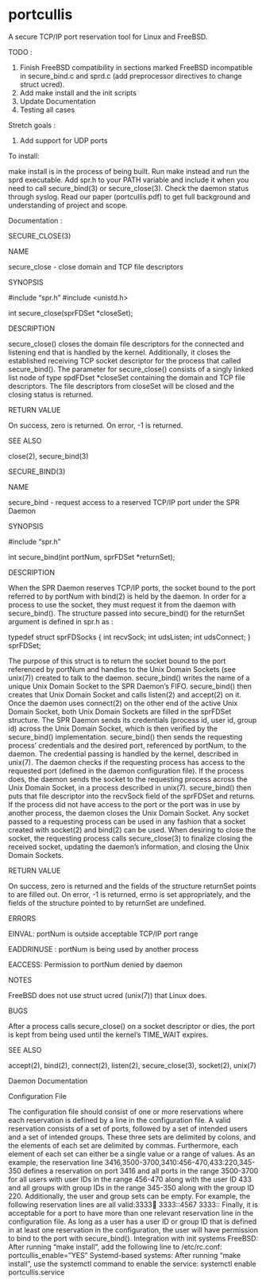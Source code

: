 # portcullis
A secure TCP/IP port reservation tool for Linux and FreeBSD.

TODO : 

1. Finish FreeBSD compatibility in sections marked FreeBSD incompatible in secure_bind.c and sprd.c (add preprocessor directives to change struct ucred).
2. Add make install and the init scripts
3. Update Documentation
4. Testing  all cases

Stretch goals :

1. Add support for UDP ports

To install: 

make install is in the process of being built. Run make instead and run the sprd executable. Add spr.h to your PATH variable and include it when you need to call secure_bind(3) or secure_close(3). Check the daemon status through syslog. Read our paper (portcullis.pdf) to get full background and understanding of project and scope.

Documentation :

SECURE_CLOSE(3)

NAME

secure_close - close domain and TCP file descriptors

SYNOPSIS

#include “spr.h”
#include <unistd.h>

int secure_close(sprFDSet *closeSet);

DESCRIPTION

secure_close() closes the domain file descriptors for the connected and listening end
that is handled by the kernel. Additionally, it closes the established receiving TCP socket
descriptor for the process that called secure_bind().
The parameter for secure_close() consists of a singly linked list node of type spdFDset
*closeSet containing the domain and TCP file descriptors. The file descriptors from
closeSet will be closed and the closing status is returned.

RETURN VALUE

On success, zero is returned. On error, -1 is returned.

SEE ALSO

close(2), secure_bind(3)

SECURE_BIND(3)

NAME

secure_bind - request access to a reserved TCP/IP port under the SPR Daemon

SYNOPSIS

#include “spr.h”

int secure_bind(int portNum, sprFDSet *returnSet);

DESCRIPTION

When the SPR Daemon reserves TCP/IP ports, the socket bound to the port referred to by
portNum with bind(2) is held by the daemon. In order for a process to use the socket, they must
request it from the daemon with secure_bind(). The structure passed into secure_bind() for the
returnSet argument is defined in spr.h as :

typedef struct sprFDSocks {
int recvSock;
int udsListen;
int udsConnect;
} sprFDSet;

The purpose of this struct is to return the socket bound to the port referenced by portNum and
handles to the Unix Domain Sockets (see unix(7)) created to talk to the daemon.
secure_bind() writes the name of a unique Unix Domain Socket to the SPR Daemon’s FIFO.
secure_bind() then creates that Unix Domain Socket and calls listen(2) and accept(2) on it.
Once the daemon uses connect(2) on the other end of the active Unix Domain Socket, both
Unix Domain Sockets are filled in the sprFDSet structure. The SPR Daemon sends its
credentials (process id, user id, group id) across the Unix Domain Socket, which is then verified
by the secure_bind() implementation. secure_bind() then sends the requesting process’
credentials and the desired port, referenced by portNum, to the daemon. The credential passing
is handled by the kernel, described in unix(7). The daemon checks if the requesting process has
access to the requested port (defined in the daemon configuration file). If the process does, the
daemon sends the socket to the requesting process across the Unix Domain Socket, in a
process described in unix(7). secure_bind() then puts that file descriptor into the recvSock field
of the sprFDSet and returns. If the process did not have access to the port or the port was in
use by another process, the daemon closes the Unix Domain Socket. Any socket passed to a
requesting process can be used in any fashion that a socket created with socket(2) and bind(2)
can be used. When desiring to close the socket, the requesting process calls secure_close(3) to
finalize closing the received socket, updating the daemon’s information, and closing the Unix
Domain Sockets.

RETURN VALUE

On success, zero is returned and the fields of the structure returnSet points to are filled out. On
error, -1 is returned, errno is set appropriately, and the fields of the structure pointed to by
returnSet are undefined.

ERRORS

EINVAL: portNum is outside acceptable TCP/IP port range

EADDRINUSE : portNum is being used by another process

EACCESS: Permission to portNum denied by daemon

NOTES

FreeBSD does not use struct ucred (unix(7)) that Linux does.

BUGS

After a process calls secure_close() on a socket descriptor or dies, the port is kept from being
used until the kernel’s TIME_WAIT expires.

SEE ALSO

accept(2), bind(2), connect(2), listen(2), secure_close(3), socket(2), unix(7)

Daemon Documentation

Configuration File

The configuration file should consist of one or more reservations where each reservation is
defined by a line in the configuration file. A valid reservation consists of a set of ports, followed
by a set of intended users and a set of intended groups. These three sets are delimited by
colons, and the elements of each set are delimited by commas. Furthermore, each element of
each set can either be a single value or a range of values. As an example, the reservation line
3416,3500-3700,3410:456-470,433:220,345-350
defines a reservation on port 3416 and all ports in the range 3500-3700 for all users with user
IDs in the range 456-470 along with the user ID 433 and all groups with group IDs in the range
345-350 along with the group ID 220.
Additionally, the user and group sets can be empty. For example, the following reservation lines
are all valid:3333:1234:
3333::4567
3333::
Finally, it is acceptable for a port to have more than one relevant reservation line in the
configuration file. As long as a user has a user ID or group ID that is defined in at least one
reservation in the configuration, the user will have permission to bind to the port with
secure_bind().
Integration with init systems
FreeBSD:
After running “make install”, add the following line to /etc/rc.conf:
portcullis_enable=”YES”
Systemd-based systems:
After running “make install”, use the systemctl command to enable the service:
systemctl enable portcullis.service
